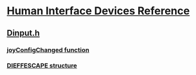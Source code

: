 # [Human Interface Devices Reference](../_hid/index.md)
## [Dinput.h](index.md)
### [joyConfigChanged function](../dinput/nf-dinput-joyconfigchanged.md)
### [DIEFFESCAPE structure](../dinput/ns-dinput-dieffescape.md)
